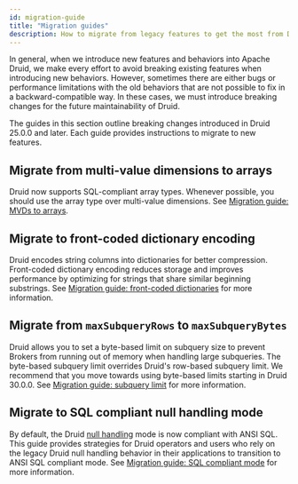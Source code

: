 ```yaml
---
id: migration-guide
title: "Migration guides"
description: How to migrate from legacy features to get the most from Druid updates
---
```


<!--
  ~ Licensed to the Apache Software Foundation (ASF) under one
  ~ or more contributor license agreements.  See the NOTICE file
  ~ distributed with this work for additional information
  ~ regarding copyright ownership.  The ASF licenses this file
  ~ to you under the Apache License, Version 2.0 (the
  ~ "License"); you may not use this file except in compliance
  ~ with the License.  You may obtain a copy of the License at
  ~
  ~   http://www.apache.org/licenses/LICENSE-2.0
  ~
  ~ Unless required by applicable law or agreed to in writing,
  ~ software distributed under the License is distributed on an
  ~ "AS IS" BASIS, WITHOUT WARRANTIES OR CONDITIONS OF ANY
  ~ KIND, either express or implied.  See the License for the
  ~ specific language governing permissions and limitations
  ~ under the License.
  -->

In general, when we introduce new features and behaviors into Apache Druid, we make every effort to avoid breaking existing features when introducing new behaviors. However, sometimes there are either bugs or performance limitations with the old behaviors that are not possible to fix in a backward-compatible way. In these cases, we must introduce breaking changes for the future maintainability of Druid. 

The guides in this section outline breaking changes introduced in Druid 25.0.0 and later. Each guide provides instructions to migrate to new features.


## Migrate from multi-value dimensions to arrays

Druid now supports SQL-compliant array types. Whenever possible, you should use the array type over multi-value dimensions. See [Migration guide: MVDs to arrays](./migr-mvd-array.md).

## Migrate to front-coded dictionary encoding

Druid encodes string columns into dictionaries for better compression. Front-coded dictionary encoding reduces storage and improves performance by optimizing for strings that share similar beginning substrings. See [Migration guide: front-coded dictionaries](./migr-front-coded-dict.md) for more information.

## Migrate from `maxSubqueryRows` to `maxSubqueryBytes`

Druid allows you to set a byte-based limit on subquery size to prevent Brokers from running out of memory when handling large subqueries. The byte-based subquery limit overrides Druid's row-based subquery limit. We recommend that you move towards using byte-based limits starting in Druid 30.0.0. See [Migration guide: subquery limit](./migr-subquery-limit.md) for more information.

## Migrate to SQL compliant null handling mode

By default, the Druid [null handling](../querying/sql-data-types.md#null-values) mode is now compliant with ANSI SQL.
This guide provides strategies for Druid operators and users who rely on the legacy Druid null handling behavior in their applications to transition to ANSI SQL compliant mode.  See [Migration guide: SQL compliant mode](./migr-ansi-sql-null.md
) for more information.